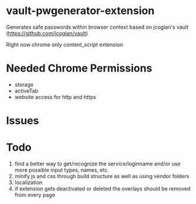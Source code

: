vault-pwgenerator-extension
===========================

Generates safe passwords within browser context based on jcoglan's vault (https://github.com/jcoglan/vault)

Right now chrome only content_script extension

Needed Chrome Permissions
=========================
* storage
* activeTab
* website access for http and https

Issues
=======

Todo
======
1) find a better way to get/recognize the service/loginname and/or use more possible input types, names, etc.
2) minify js and css through build structure as well as using vendor folders
3) localization
4) if extension gets deactivated or deleted the overlays should be removed from every page